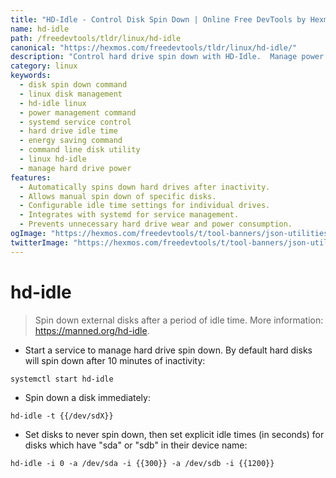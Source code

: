 ```yaml
---
title: "HD-Idle - Control Disk Spin Down | Online Free DevTools by Hexmos"
name: hd-idle
path: /freedevtools/tldr/linux/hd-idle
canonical: "https://hexmos.com/freedevtools/tldr/linux/hd-idle/"
description: "Control hard drive spin down with HD-Idle.  Manage power consumption and improve disk lifespan with this simple command-line tool. Free online tool, no registration required."
category: linux
keywords:
  - disk spin down command
  - linux disk management
  - hd-idle linux
  - power management command
  - systemd service control
  - hard drive idle time
  - energy saving command
  - command line disk utility
  - linux hd-idle
  - manage hard drive power
features:
  - Automatically spins down hard drives after inactivity.
  - Allows manual spin down of specific disks.
  - Configurable idle time settings for individual drives.
  - Integrates with systemd for service management.
  - Prevents unnecessary hard drive wear and power consumption.
ogImage: "https://hexmos.com/freedevtools/t/tool-banners/json-utilities-banner.png"
twitterImage: "https://hexmos.com/freedevtools/t/tool-banners/json-utilities-banner.png"
---
```


# hd-idle

> Spin down external disks after a period of idle time.
> More information: <https://manned.org/hd-idle>.

- Start a service to manage hard drive spin down. By default hard disks will spin down after 10 minutes of inactivity:

`systemctl start hd-idle`

- Spin down a disk immediately:

`hd-idle -t {{/dev/sdX}}`

- Set disks to never spin down, then set explicit idle times (in seconds) for disks which have "sda" or "sdb" in their device name:

`hd-idle -i 0 -a /dev/sda -i {{300}} -a /dev/sdb -i {{1200}}`
